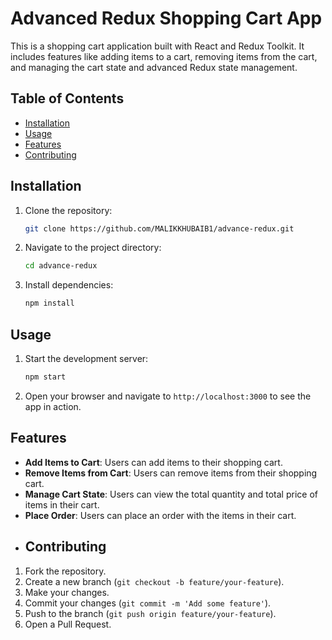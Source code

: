 # Advanced Redux Shopping Cart App

This is a shopping cart application built with React and Redux Toolkit.
It includes features like adding items to a cart, removing items from the cart, and managing the cart state and advanced Redux state management.

## Table of Contents

- [Installation](#installation)
- [Usage](#usage)
- [Features](#features)
- [Contributing](#contributing)

## Installation

1. Clone the repository:

    ```bash
    git clone https://github.com/MALIKKHUBAIB1/advance-redux.git
    ```

2. Navigate to the project directory:

    ```bash
    cd advance-redux
    ```

3. Install dependencies:

    ```bash
    npm install
    ```

## Usage

1. Start the development server:

    ```bash
    npm start
    ```

2. Open your browser and navigate to `http://localhost:3000` to see the app in action.

## Features

- **Add Items to Cart**: Users can add items to their shopping cart.
- **Remove Items from Cart**: Users can remove items from their shopping cart.
- **Manage Cart State**: Users can view the total quantity and total price of items in their cart.
- **Place Order**: Users can place an order with the items in their cart.
- ## Contributing

1. Fork the repository.
2. Create a new branch (`git checkout -b feature/your-feature`).
3. Make your changes.
4. Commit your changes (`git commit -m 'Add some feature'`).
5. Push to the branch (`git push origin feature/your-feature`).
6. Open a Pull Request.

